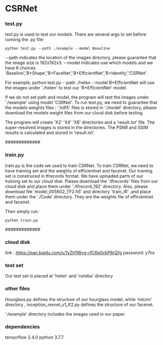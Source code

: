 # CSRNet


### test.py

test.py is used to test our models.
There are several args to set before running the .py file:

	python test.py --path ./example --model Baseline 

--path indicates the location of the images directory, please guarantee that the image size is 192x192x3. 
--model indicates use which models and we have 6 choices 'Baseline','B+Shape','B+FaceNet','B+EfficientNet','B+Identity','CSRNet'.

For example,
	python test.py --path ./helen --model B+EfficientNet
will use the images under './helen' to test our 'B+EfficientNet' model.

If we do not set path and model, the program will test the images under './example' using model 'CSRNet'.
To run test.py, we need to guarantee that the models weights files : '.hdf5' files is stored in './model' directory, please download the models weight files from our cloud disk before testing.

The program will create 'X2' 'X4' 'X8' directories and a 'result.txt' file. The super-resolved images is stored in the directories. 
The PSNR and SSIM results is calculated and stored in 'result.txt'.

#############

### train.py

train.py is the code we used to train CSRNet. 
To train CSRNet, we need to have training set and the weights of efficientnet and facenet. Our training set is construced in tfrecords format. 
We have uploaded parts of our training set to our cloud disk. Please download the '.tfrecords' files from our cloud disk and place them under './tfrecord_192' directory.
Also, please download file 'model_005602_TF2.h5' and directory 'train_IR' ,and place them under the './Code' directory. They are the weights file of efficientnet and facenet.

Then simply run: 

	python train.py 

#############

### cloud disk

link : https://pan.baidu.com/s/1vZH1Wvg-rfC6e0ckP6rQ1g 
password: y7ns 

### test set
Our test set is placed at  'helen' and 'celeba' directory

### other files

Hourglass.py defines the structure of our hourglass model, while 'mtcnn' directory , inception_resnet_v1_tf2.py defines the structure of our facenet.


'./example' directory includes the images used in our paper.

### dependencies
tensorflow 2.4.0
python 3.7.7
